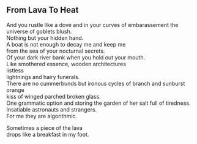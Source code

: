 From Lava To Heat
-----------------
And you rustle like a dove and in your curves of embarassement the universe of goblets blush.  
Nothing but your hidden hand.  
A boat is not enough to decay me and keep me  
from the sea of your nocturnal secrets.  
Of your dark river bank when you hold out your mouth.  
Like smothered essence, wooden architectures  
listless  
lightnings and hairy funerals.  
There are no cummerbunds but ironous cycles of branch and sunburst orange  
kiss of winged parched broken glass.  
One grammatic option and storing the garden of her salt full of tiredness.  
Insatiable astronauts and strangers.  
For me they are algorithmic.  
  
Sometimes a piece of the lava  
drops like a breakfast in my foot.  
